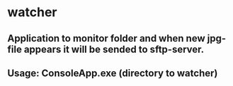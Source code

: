 # watcher

## Application to monitor folder and when new jpg-file appears it will be sended to sftp-server.

## Usage: ConsoleApp.exe (directory to watcher)